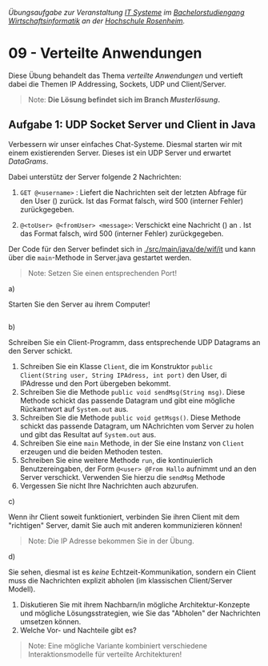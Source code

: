 
_Übungsaufgabe zur Veranstaltung [IT
Systeme](https://hsro-wif-it.github.io) im [Bachelorstudiengang
Wirtschaftsinformatik](https://www.th-rosenheim.de/technik/informatik-mathematik/wirtschaftsinformatik-bachelor/) an der [Hochschule Rosenheim](http://www.th-rosenheim.de)._

# 09 - Verteilte Anwendungen

Diese Übung behandelt das Thema _verteilte Anwendungen_ und vertieft dabei die
Themen IP Addressing, Sockets, UDP und Client/Server.

> Note: **Die Lösung befindet sich im Branch _Musterlösung_.**

## Aufgabe 1: UDP Socket Server und Client in Java

Verbessern wir unser einfaches Chat-Systeme. Diesmal starten wir mit einem existierenden Server. Dieses ist ein UDP Server und erwartet _DataGrams_.

Dabei unterstütz der Server folgende 2 Nachrichten:

1. `GET @<username>` : Liefert die Nachrichten seit der letzten Abfrage für den User (<username>) zurück. Ist das Format falsch, wird 500 (interner Fehler) zurückgegeben.

2. `@<toUser> @<fromUser> <message>`: Verschickt eine Nachricht (<message>) an <username>. Ist das Format falsch, wird 500 (interner Fehler) zurückgegeben.

Der Code für den Server befindet sich in [./src/main/java/de/wif/it](./src/main/java/de/wif/it) und kann über die `main`-Methode in Server.java gestartet werden.

> Note: Setzen Sie einen entsprechenden Port!

a)

Starten Sie den Server au ihrem Computer!

```shell
```

b)

Schreiben Sie ein Client-Programm, dass entsprechende UDP Datagrams an den Server schickt.

1. Schreiben Sie ein Klasse `Client`, die im Konstruktor `public Client(String user, String IPAdress, int port)` den User, di IPAdresse und den Port übergeben bekommt.
1. Schreiben Sie die Methode `public void sendMsg(String msg)`. Diese Methode schickt das passende Datagram und gibt eine mögliche Rückantwort auf `System.out` aus.
1. Schreiben Sie die Methode  `public void getMsgs()`. Diese Methode schickt das passende Datagram, um NAchrichten vom Server zu holen und gibt das Resultat auf `System.out` aus.
1. Schreiben Sie eine `main` Methode, in der Sie eine Instanz von `Client` erzeugen und die beiden Methoden testen.
1. Schreiben Sie eine weitere Methode `run`, die kontinuierlich Benutzereingaben, der Form `@<user> @From Hallo` aufnimmt und an den Server verschickt. Verwenden Sie hierzu die `sendMsg` Methode
1. Vergessen Sie nicht Ihre Nachrichten auch abzurufen.

c)

Wenn ihr Client soweit funktioniert, verbinden Sie ihren Client mit dem "richtigen" Server, damit Sie auch mit anderen kommunizieren können!

> Note: Die IP Adresse bekommen Sie in der Übung.

d)

Sie sehen, diesmal ist es _keine_ Echtzeit-Kommunikation, sondern ein Client muss die Nachrichten explizit abholen (im klassischen Client/Server Modell).

1. Diskutieren Sie mit ihrem Nachbarn/in mögliche Architektur-Konzepte und mögliche Lösungsstrategien, wie Sie das "Abholen" der Nachrichten umsetzen können.
1. Welche Vor- und Nachteile gibt es?

> Note: Eine mögliche Variante kombiniert verschiedene Interaktionsmodelle für verteilte Architekturen!
